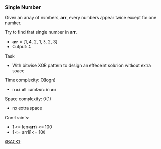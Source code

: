 ### Single Number

Given an array of numbers, **arr**, every numbers appear twice except for one number.

Try to find that single number in **arr**.

- **arr** = [1, 4, 2, 1, 3, 2, 3]
- Output: 4

Task:
- With bitwise XOR pattern to design an effeceint solution without extra space

Time complexity: O(logn)
- n as all numbers in **arr**

Space complexity: O(1)
- no extra space

Constraints:
- 1 <= len(**arr**) <= 100
- 1 <= arr[i]<= 100

<a class="return" href="../README.md" style="text-align:right;"> 《BACK》 </a>